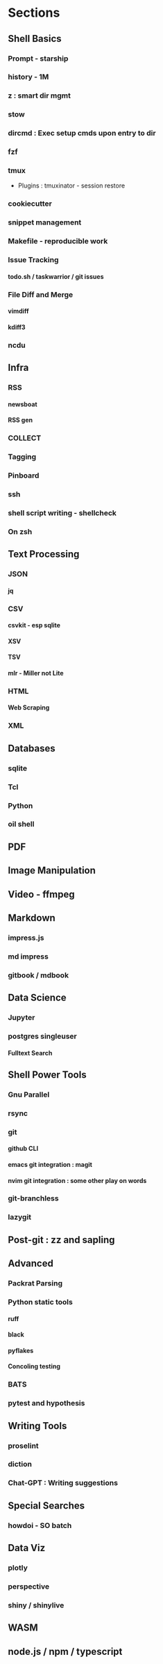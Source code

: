 # Sections

## Shell Basics

### Prompt - starship

### history - 1M

### z : smart dir mgmt

### stow

### dircmd : Exec setup cmds upon entry to dir

### fzf

### tmux

   * Plugins : tmuxinator - session restore

### cookiecutter

### snippet management

### Makefile - reproducible work

### Issue Tracking

#### todo.sh / taskwarrior / git issues

### File Diff and Merge

#### vimdiff

#### kdiff3

### ncdu

## Infra

### RSS

#### newsboat

#### RSS gen

### COLLECT 

### Tagging

### Pinboard

### ssh

### shell script writing - shellcheck

### On zsh


## Text Processing

### JSON

#### jq

### CSV

#### csvkit - esp sqlite

#### XSV

#### TSV

#### mlr - Miller not Lite

### HTML

#### Web Scraping

### XML

## Databases

### sqlite

### Tcl

### Python

### oil shell

## PDF

## Image Manipulation

## Video - ffmpeg

## Markdown

### impress.js

### md impress

### gitbook / mdbook

## Data Science

### Jupyter


### postgres singleuser

#### Fulltext Search

 

## Shell Power Tools

### Gnu Parallel

### rsync

### git

#### github CLI

#### emacs git integration : magit

#### nvim git integration : some other play on words

### git-branchless

### lazygit

## Post-git : zz and sapling

## Advanced

### Packrat Parsing

### Python static tools

#### ruff

#### black

#### pyflakes

#### Concoling testing

### BATS

### pytest and hypothesis

## Writing Tools

### proselint

### diction

### Chat-GPT : Writing suggestions

## Special Searches

### howdoi - SO batch

## Data Viz

### plotly

### perspective

### shiny / shinylive

## WASM

## node.js / npm / typescript


